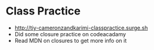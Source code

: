 # Class Practice 

* http://tiy-cameronzandkarimi-classpractice.surge.sh
* Did some closure practice on codeacadamy 
* Read MDN on closures to get more info on it
